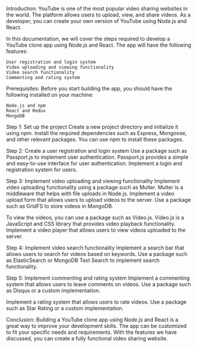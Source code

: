 Introduction:
YouTube is one of the most popular video sharing websites in the world. The platform allows users to upload, view, and share videos. As a developer, you can create your own version of YouTube using Node.js and React.

In this documentation, we will cover the steps required to develop a YouTube clone app using Node.js and React. The app will have the following features:

    User registration and login system
    Video uploading and viewing functionality
    Video search functionality
    Commenting and rating system

Prerequisites:
Before you start building the app, you should have the following installed on your machine:

    Node.js and npm
    React and Redux
    MongoDB

Step 1: Set up the project
Create a new project directory and initialize it using npm. Install the required dependencies such as Express, Mongoose, and other relevant packages. You can use npm to install these packages.

Step 2: Create a user registration and login system
Use a package such as Passport.js to implement user authentication. Passport.js provides a simple and easy-to-use interface for user authentication. Implement a login and registration system for users.

Step 3: Implement video uploading and viewing functionality
Implement video uploading functionality using a package such as Multer. Multer is a middleware that helps with file uploads in Node.js. Implement a video upload form that allows users to upload videos to the server. Use a package such as GridFS to store videos in MongoDB.

To view the videos, you can use a package such as Video.js. Video.js is a JavaScript and CSS library that provides video playback functionality. Implement a video player that allows users to view videos uploaded to the server.

Step 4: Implement video search functionality
Implement a search bar that allows users to search for videos based on keywords. Use a package such as ElasticSearch or MongoDB Text Search to implement search functionality.

Step 5: Implement commenting and rating system
Implement a commenting system that allows users to leave comments on videos. Use a package such as Disqus or a custom implementation.

Implement a rating system that allows users to rate videos. Use a package such as Star Rating or a custom implementation.

Conclusion:
Building a YouTube clone app using Node.js and React is a great way to improve your development skills. The app can be customized to fit your specific needs and requirements. With the features we have discussed, you can create a fully functional video sharing website.